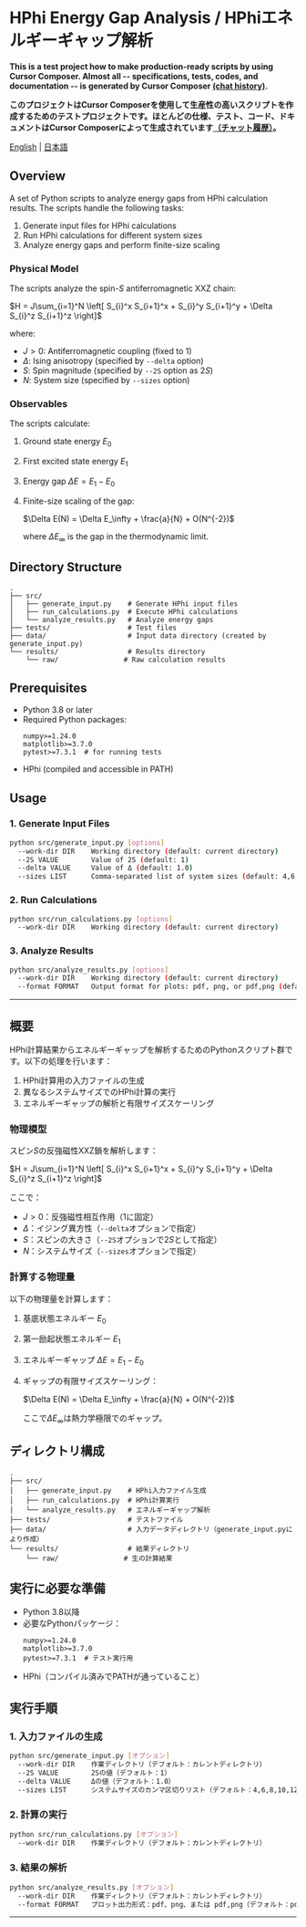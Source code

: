 # HPhi Energy Gap Analysis / HPhiエネルギーギャップ解析

**This is a test project how to make production-ready scripts by using Cursor Composer. Almost all -- specifications, tests, codes, and documentation -- is generated by Cursor Composer [(chat history)](./chat_history.md).**

**このプロジェクトはCursor Composerを使用して生産性の高いスクリプトを作成するためのテストプロジェクトです。ほとんどの仕様、テスト、コード、ドキュメントはCursor Composerによって生成されています[（チャット履歴）](./chat_history.md)。**

[English](#english) | [日本語](#japanese)

<a id="english"></a>
## Overview
A set of Python scripts to analyze energy gaps from HPhi calculation results. The scripts handle the following tasks:
1. Generate input files for HPhi calculations
2. Run HPhi calculations for different system sizes
3. Analyze energy gaps and perform finite-size scaling

### Physical Model
The scripts analyze the spin-$S$ antiferromagnetic XXZ chain:

$H = J\sum_{i=1}^N \left[ S_{i}^x S_{i+1}^x + S_{i}^y S_{i+1}^y + \Delta S_{i}^z S_{i+1}^z \right]$

where:
- $J > 0$: Antiferromagnetic coupling (fixed to 1)
- $\Delta$: Ising anisotropy (specified by `--delta` option)
- $S$: Spin magnitude (specified by `--2S` option as $2S$)
- $N$: System size (specified by `--sizes` option)

### Observables
The scripts calculate:
1. Ground state energy $E_0$
2. First excited state energy $E_1$
3. Energy gap $\Delta E = E_1 - E_0$
4. Finite-size scaling of the gap:
   
   $\Delta E(N) = \Delta E_\infty + \frac{a}{N} + O(N^{-2})$
   
   where $\Delta E_\infty$ is the gap in the thermodynamic limit.

## Directory Structure
```
.
├── src/
│   ├── generate_input.py    # Generate HPhi input files
│   ├── run_calculations.py  # Execute HPhi calculations
│   └── analyze_results.py   # Analyze energy gaps
├── tests/                   # Test files
├── data/                    # Input data directory (created by generate_input.py)
└── results/                 # Results directory
    └── raw/                # Raw calculation results
```

## Prerequisites
- Python 3.8 or later
- Required Python packages:
  ```
  numpy>=1.24.0
  matplotlib>=3.7.0
  pytest>=7.3.1  # for running tests
  ```
- HPhi (compiled and accessible in PATH)

## Usage

### 1. Generate Input Files
```bash
python src/generate_input.py [options]
  --work-dir DIR    Working directory (default: current directory)
  --2S VALUE        Value of 2S (default: 1)
  --delta VALUE     Value of Δ (default: 1.0)
  --sizes LIST      Comma-separated list of system sizes (default: 4,6,8,10,12)
```

### 2. Run Calculations
```bash
python src/run_calculations.py [options]
  --work-dir DIR    Working directory (default: current directory)
```

### 3. Analyze Results
```bash
python src/analyze_results.py [options]
  --work-dir DIR    Working directory (default: current directory)
  --format FORMAT   Output format for plots: pdf, png, or pdf,png (default: pdf)
```

---

<a id="japanese"></a>
## 概要
HPhi計算結果からエネルギーギャップを解析するためのPythonスクリプト群です。以下の処理を行います：
1. HPhi計算用の入力ファイルの生成
2. 異なるシステムサイズでのHPhi計算の実行
3. エネルギーギャップの解析と有限サイズスケーリング

### 物理模型
スピン$S$の反強磁性XXZ鎖を解析します：

$H = J\sum_{i=1}^N \left[ S_{i}^x S_{i+1}^x + S_{i}^y S_{i+1}^y + \Delta S_{i}^z S_{i+1}^z \right]$

ここで：
- $J > 0$：反強磁性相互作用（1に固定）
- $\Delta$：イジング異方性（`--delta`オプションで指定）
- $S$：スピンの大きさ（`--2S`オプションで$2S$として指定）
- $N$：システムサイズ（`--sizes`オプションで指定）

### 計算する物理量
以下の物理量を計算します：
1. 基底状態エネルギー $E_0$
2. 第一励起状態エネルギー $E_1$
3. エネルギーギャップ $\Delta E = E_1 - E_0$
4. ギャップの有限サイズスケーリング：
   
   $\Delta E(N) = \Delta E_\infty + \frac{a}{N} + O(N^{-2})$
   
   ここで$\Delta E_\infty$は熱力学極限でのギャップ。

## ディレクトリ構成
```
.
├── src/
│   ├── generate_input.py    # HPhi入力ファイル生成
│   ├── run_calculations.py  # HPhi計算実行
│   └── analyze_results.py   # エネルギーギャップ解析
├── tests/                   # テストファイル
├── data/                    # 入力データディレクトリ（generate_input.pyにより作成）
└── results/                 # 結果ディレクトリ
    └── raw/                # 生の計算結果
```

## 実行に必要な準備
- Python 3.8以降
- 必要なPythonパッケージ：
  ```
  numpy>=1.24.0
  matplotlib>=3.7.0
  pytest>=7.3.1  # テスト実行用
  ```
- HPhi（コンパイル済みでPATHが通っていること）

## 実行手順

### 1. 入力ファイルの生成
```bash
python src/generate_input.py [オプション]
  --work-dir DIR    作業ディレクトリ（デフォルト：カレントディレクトリ）
  --2S VALUE        2Sの値（デフォルト：1）
  --delta VALUE     Δの値（デフォルト：1.0）
  --sizes LIST      システムサイズのカンマ区切りリスト（デフォルト：4,6,8,10,12）
```

### 2. 計算の実行
```bash
python src/run_calculations.py [オプション]
  --work-dir DIR    作業ディレクトリ（デフォルト：カレントディレクトリ）
```

### 3. 結果の解析
```bash
python src/analyze_results.py [オプション]
  --work-dir DIR    作業ディレクトリ（デフォルト：カレントディレクトリ）
  --format FORMAT   プロット出力形式：pdf、png、または pdf,png（デフォルト：pdf）
```

---
